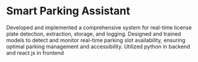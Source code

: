 # Smart Parking Assistant
 Developed and implemented a comprehensive system for real-time license plate detection, extraction, storage, and logging. Designed and trained models to detect and monitor real-time parking slot availability, ensuring optimal parking management and accessibility. Utilized python in backend and react js in frontend
